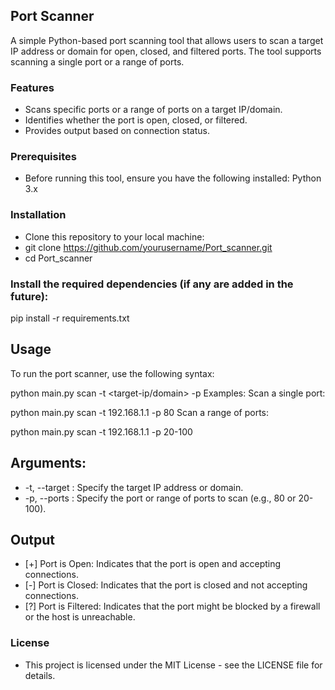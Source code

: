 ## Port Scanner
A simple Python-based port scanning tool that allows users to scan a target IP address or domain for open, closed, and filtered ports. The tool supports scanning a single port or a range of ports.

### Features
- Scans specific ports or a range of ports on a target IP/domain.
- Identifies whether the port is open, closed, or filtered.
- Provides output based on connection status.

### Prerequisites
- Before running this tool, ensure you have the following installed:
Python 3.x

### Installation
- Clone this repository to your local machine:
- git clone https://github.com/yourusername/Port_scanner.git
- cd Port_scanner

### Install the required dependencies (if any are added in the future):
pip install -r requirements.txt

## Usage
To run the port scanner, use the following syntax:

python main.py scan -t <target-ip/domain> -p <port-range>
Examples:
Scan a single port:

python main.py scan -t 192.168.1.1 -p 80
Scan a range of ports:

python main.py scan -t 192.168.1.1 -p 20-100

## Arguments:
- -t, --target : Specify the target IP address or domain.
- -p, --ports : Specify the port or range of ports to scan (e.g., 80 or 20-100).

## Output
- [+] Port <port> is Open: Indicates that the port is open and accepting connections.
- [-] Port <port> is Closed: Indicates that the port is closed and not accepting connections.
- [?] Port <port> is Filtered: Indicates that the port might be blocked by a firewall or the host is unreachable.

### License
- This project is licensed under the MIT License - see the LICENSE file for details.

